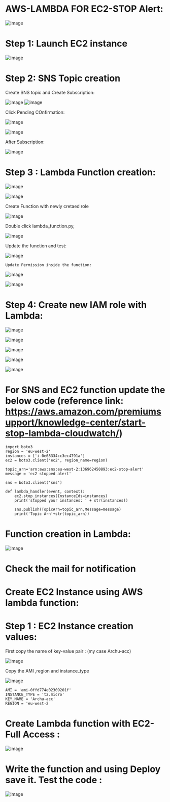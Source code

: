# AWS-LAMBDA FOR EC2-STOP Alert:

![image](https://user-images.githubusercontent.com/54719289/109043802-b7f1aa00-76f7-11eb-9ae7-f459cf6882ac.png)

# Step 1: Launch EC2 instance

![image](https://user-images.githubusercontent.com/54719289/109044554-8a593080-76f8-11eb-859b-231bf84760de.png)

# Step 2:  SNS Topic creation

  Create SNS topic and Create Subscription:
  
![image](https://user-images.githubusercontent.com/54719289/109042940-c68b9180-76f6-11eb-8029-dceabe0fa69c.png)
![image](https://user-images.githubusercontent.com/54719289/109042869-afe53a80-76f6-11eb-9ebb-2f72ceb659dc.png)

  Click Pending COnfirmation:
  
![image](https://user-images.githubusercontent.com/54719289/109043206-1702ef00-76f7-11eb-87d8-6b6a304f97d5.png)

![image](https://user-images.githubusercontent.com/54719289/109043423-56c9d680-76f7-11eb-9a5b-84442253a212.png)


  After Subscription:
  
 ![image](https://user-images.githubusercontent.com/54719289/109043596-84168480-76f7-11eb-98c1-8f873f05a6e5.png)

  

# Step 3 : Lambda Function creation:

![image](https://user-images.githubusercontent.com/54719289/109046897-4287d880-76fb-11eb-924f-9a3c0ed66f40.png)

![image](https://user-images.githubusercontent.com/54719289/109049799-aeb80b80-76fe-11eb-9410-78808d90b233.png)

  Create Function with newly cretaed role
 
 ![image](https://user-images.githubusercontent.com/54719289/109227524-768bf800-77e6-11eb-83e4-abde058671d0.png)

  Double click lambda_function.py,

![image](https://user-images.githubusercontent.com/54719289/109227641-a5a26980-77e6-11eb-9a0d-b4c53ab5257e.png)


  Update the function and test:
  
 ![image](https://user-images.githubusercontent.com/54719289/109230610-24010a80-77eb-11eb-91b0-7864bb38d28c.png)
 
  
    Update Permission inside the function:
    
![image](https://user-images.githubusercontent.com/54719289/109321174-df22b580-7876-11eb-9830-e8a48575e322.png)


![image](https://user-images.githubusercontent.com/54719289/109321512-39bc1180-7877-11eb-9b4c-1d9507cf2cf4.png)

  # Step 4: Create new IAM role with Lambda:

![image](https://user-images.githubusercontent.com/54719289/109321666-712abe00-7877-11eb-8bff-e96c85c8eb3b.png)

![image](https://user-images.githubusercontent.com/54719289/109322055-d8487280-7877-11eb-83fd-aa8a516c93bc.png)

![image](https://user-images.githubusercontent.com/54719289/109322189-01690300-7878-11eb-8bde-b4e447929085.png)

![image](https://user-images.githubusercontent.com/54719289/109322347-3412fb80-7878-11eb-97b4-a5a73410cc18.png)

![image](https://user-images.githubusercontent.com/54719289/109322685-97049280-7878-11eb-856f-195baae5e0e9.png)


# For SNS and EC2 function update the below code (reference link: https://aws.amazon.com/premiumsupport/knowledge-center/start-stop-lambda-cloudwatch/)

    import boto3
    region = 'eu-west-2'
    instances = ['i-0e68334cc3ec4791a']
    ec2 = boto3.client('ec2', region_name=region)

    topic_arn='arn:aws:sns:eu-west-2:136962450893:ec2-stop-alert'
    message = 'ec2 stopped alert'

    sns = boto3.client('sns')

    def lambda_handler(event, context):
        ec2.stop_instances(InstanceIds=instances)
        print('stopped your instances: ' + str(instances))
    
        sns.publish(TopicArn=topic_arn,Message=message)
        print('Topic Arn'+str(topic_arn))
        
        
# Function creation in Lambda:

![image](https://user-images.githubusercontent.com/54719289/109340656-4e0c0880-788f-11eb-97ba-dc26c7313137.png)

# Check the mail for notification



Create EC2 Instance using AWS lambda function:
=============================================


# Step 1 : EC2 Instance creation values:

  First copy the  name of key-value pair : (my case Archu-acc)

![image](https://user-images.githubusercontent.com/54719289/109344249-79ddbd00-7894-11eb-9f7f-c6432dfcef1a.png)

  Copy the AMI ,region and instance_type
  
![image](https://user-images.githubusercontent.com/54719289/109344506-d3de8280-7894-11eb-9861-6ecfbd3077b3.png)


    AMI = 'ami-0ffd774e02309201f'
    INSTANCE_TYPE = 't2.micro'
    KEY_NAME = 'Archu-acc'
    REGION = 'eu-west-2


# Create Lambda function with EC2-Full Access :

![image](https://user-images.githubusercontent.com/54719289/109344675-0d16f280-7895-11eb-9dbc-33359c9c4ebf.png)


# Write the function and using Deploy save it. Test the code :

![image](https://user-images.githubusercontent.com/54719289/109344736-27e96700-7895-11eb-8d5d-7350ce54f3fb.png)









  

  



  
  
